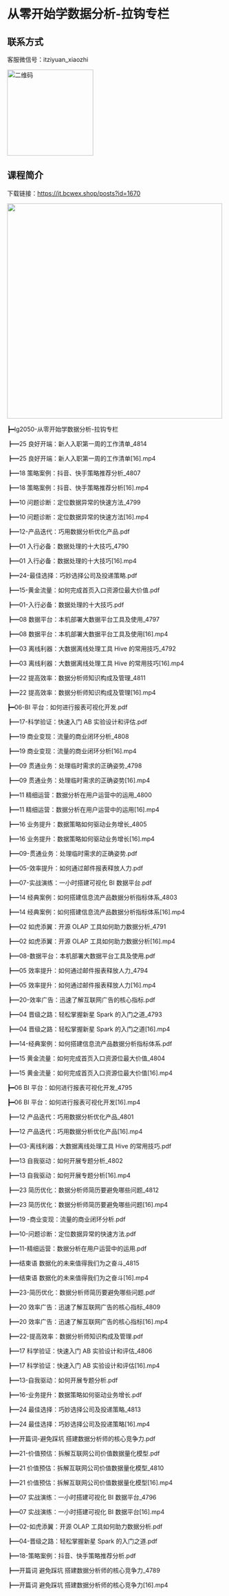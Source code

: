 # 从零开始学数据分析-拉钩专栏

## 联系方式

客服微信号：itziyuan_xiaozhi

<img src="https://ziyuanyun.oss-cn-guangzhou.aliyuncs.com/common/20240614073449/666b82192834a.jpg" width="200" height="200" alt="二维码">

## 课程简介

下载链接：https://it.bcwex.shop/posts?id=1670

<img src="https://ziyuanyun.oss-cn-guangzhou.aliyuncs.com/yun/20240515183504/66448fd840185.jpg" width="500" alt="">

  ┣━lg2050-从零开始学数据分析-拉钩专栏

 ┣━25 良好开端：新人入职第一周的工作清单_4814

 ┣━25 良好开端：新人入职第一周的工作清单[16].mp4

 ┣━18 策略案例：抖音、快手策略推荐分析_4807

 ┣━18 策略案例：抖音、快手策略推荐分析[16].mp4

 ┣━10 问题诊断：定位数据异常的快速方法_4799

 ┣━10 问题诊断：定位数据异常的快速方法[16].mp4

 ┣━12-产品迭代：巧用数据分析优化产品.pdf

 ┣━01 入行必备：数据处理的十大技巧_4790

 ┣━01 入行必备：数据处理的十大技巧[16].mp4

 ┣━24-最佳选择：巧妙选择公司及投递策略.pdf

 ┣━15-黄金流量：如何完成首页入口资源位最大价值.pdf

 ┣━01-入行必备：数据处理的十大技巧.pdf

 ┣━08 数据平台：本机部署大数据平台工具及使用_4797

 ┣━08 数据平台：本机部署大数据平台工具及使用[16].mp4

 ┣━03 离线利器：大数据离线处理工具 Hive 的常用技巧_4792

 ┣━03 离线利器：大数据离线处理工具 Hive 的常用技巧[16].mp4

 ┣━22 提高效率：数据分析师知识构成及管理_4811

 ┣━22 提高效率：数据分析师知识构成及管理[16].mp4

 ┣━06-BI 平台：如何进行报表可视化开发.pdf

 ┣━17-科学验证：快速入门 AB 实验设计和评估.pdf

 ┣━19 商业变现：流量的商业闭环分析_4808

 ┣━19 商业变现：流量的商业闭环分析[16].mp4

 ┣━09 贯通业务：处理临时需求的正确姿势_4798

 ┣━09 贯通业务：处理临时需求的正确姿势[16].mp4

 ┣━11 精细运营：数据分析在用户运营中的运用_4800

 ┣━11 精细运营：数据分析在用户运营中的运用[16].mp4

 ┣━16 业务提升：数据策略如何驱动业务增长_4805

 ┣━16 业务提升：数据策略如何驱动业务增长[16].mp4

 ┣━09-贯通业务：处理临时需求的正确姿势.pdf

 ┣━05-效率提升：如何通过邮件报表释放人力.pdf

 ┣━07-实战演练：一小时搭建可视化 BI 数据平台.pdf

 ┣━14 经典案例：如何搭建信息流产品数据分析指标体系_4803

 ┣━14 经典案例：如何搭建信息流产品数据分析指标体系[16].mp4

 ┣━02 如虎添翼：开源 OLAP 工具如何助力数据分析_4791

 ┣━02 如虎添翼：开源 OLAP 工具如何助力数据分析[16].mp4

 ┣━08-数据平台：本机部署大数据平台工具及使用.pdf

 ┣━05 效率提升：如何通过邮件报表释放人力_4794

 ┣━05 效率提升：如何通过邮件报表释放人力[16].mp4

 ┣━20-效率广告：迅速了解互联网广告的核心指标.pdf

 ┣━04 晋级之路：轻松掌握新星 Spark 的入门之道_4793

 ┣━04 晋级之路：轻松掌握新星 Spark 的入门之道[16].mp4

 ┣━14-经典案例：如何搭建信息流产品数据分析指标体系.pdf

 ┣━15 黄金流量：如何完成首页入口资源位最大价值_4804

 ┣━15 黄金流量：如何完成首页入口资源位最大价值[16].mp4

 ┣━06 BI 平台：如何进行报表可视化开发_4795

 ┣━06 BI 平台：如何进行报表可视化开发[16].mp4

 ┣━12 产品迭代：巧用数据分析优化产品_4801

 ┣━12 产品迭代：巧用数据分析优化产品[16].mp4

 ┣━03-离线利器：大数据离线处理工具 Hive 的常用技巧.pdf

 ┣━13 自我驱动：如何开展专题分析_4802

 ┣━13 自我驱动：如何开展专题分析[16].mp4

 ┣━23 简历优化：数据分析师简历要避免哪些问题_4812

 ┣━23 简历优化：数据分析师简历要避免哪些问题[16].mp4

 ┣━19 -商业变现：流量的商业闭环分析.pdf

 ┣━10-问题诊断：定位数据异常的快速方法.pdf

 ┣━11-精细运营：数据分析在用户运营中的运用.pdf

 ┣━结束语 数据化的未来值得我们为之奋斗_4815

 ┣━结束语 数据化的未来值得我们为之奋斗[16].mp4

 ┣━23-简历优化：数据分析师简历要避免哪些问题.pdf

 ┣━20 效率广告：迅速了解互联网广告的核心指标_4809

 ┣━20 效率广告：迅速了解互联网广告的核心指标[16].mp4

 ┣━22-提高效率：数据分析师知识构成及管理.pdf

 ┣━17 科学验证：快速入门 AB 实验设计和评估_4806

 ┣━17 科学验证：快速入门 AB 实验设计和评估[16].mp4

 ┣━13-自我驱动：如何开展专题分析.pdf

 ┣━16-业务提升：数据策略如何驱动业务增长.pdf

 ┣━24 最佳选择：巧妙选择公司及投递策略_4813

 ┣━24 最佳选择：巧妙选择公司及投递策略[16].mp4

 ┣━开篇词-避免踩坑 搭建数据分析师的核心竞争力.pdf

 ┣━21-价值预估：拆解互联网公司价值数据量化模型.pdf

 ┣━21 价值预估：拆解互联网公司价值数据量化模型_4810

 ┣━21 价值预估：拆解互联网公司价值数据量化模型[16].mp4

 ┣━07 实战演练：一小时搭建可视化 BI 数据平台_4796

 ┣━07 实战演练：一小时搭建可视化 BI 数据平台[16].mp4

 ┣━02-如虎添翼：开源 OLAP 工具如何助力数据分析.pdf

 ┣━04-晋级之路：轻松掌握新星 Spark 的入门之道.pdf

 ┣━18-策略案例：抖音、快手策略推荐分析.pdf

 ┣━开篇词 避免踩坑 搭建数据分析师的核心竞争力_4789

 ┣━开篇词 避免踩坑 搭建数据分析师的核心竞争力[16].mp4

  